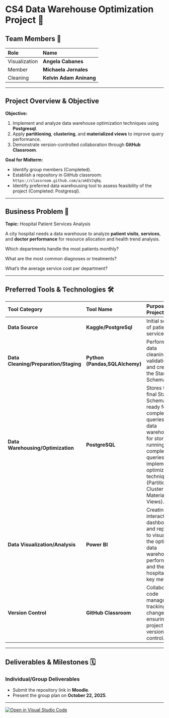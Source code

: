 # CS4 Data Warehouse Optimization Project 🚀

## Team Members 👥

| Role | Name |
| :--- | :--- |
| Visualization | **Angela Cabanes** |
| Member | **Michaela Jornales** |
| Cleaning | **Kelvin Adam Aninang** |

***

## Project Overview & Objective

**Objective:**
1. Implement and analyze data warehouse optimization techniques using **Postgresql**.
2. Apply **partitioning**, **clustering**, and **materialized views** to improve query performance.
3. Demonstrate version-controlled collaboration through **GitHub Classroom**.

**Goal for Midterm:**
* Identify group members (Completed).
* Establish a repository in GitHub classroom: `https://classroom.github.com/a/akEVJq0q`.
* Identify preferred data warehousing tool to assess feasibility of the project (Completed: Postgresql).

***

## Business Problem 🏥

**Topic:** Hospital Patient Services Analysis

A city hospital needs a data warehouse to analyze **patient visits**, **services**, and **doctor performance** for resource allocation and health trend analysis.

Which departments handle the most patients monthly?


What are the most common diagnoses or treatments?


What’s the average service cost per department?

***

## Preferred Tools & Technologies 🛠️

| Tool Category | Tool Name | Purpose in Project |
| :--- | :--- | :--- |
| **Data Source** | **Kaggle/PostgreSql** | Initial source of patient service data.. |
| **Data Cleaning/Preparation/Staging** | **Python (Pandas,SQLAlchemy)** | Performs data cleaning, validation, and creates the Star Schema. |
| **Data Warehousing/Optimization** | **PostgreSQL** | Stores the final Star Schema, ready for complex queries. Core data warehouse for storage, running complex queries, and implementing optimization techniques (Partitioning, Clustering, Materialized Views). |
| **Data Visualization/Analysis** | **Power BI** | Creating interactive dashboards and reports to visualize the optimized data warehouse's performance and the hospital's key metrics. |
| **Version Control** | **GitHub Classroom** | Collaborative code management, tracking changes, and ensuring project version control. |

***

## Deliverables & Milestones 🗓️

### Individual/Group Deliverables
* Submit the repository link in **Moodle**.
* Present the group plan on **October 22, 2025**.

---

[![Open in Visual Studio Code](https://classroom.github.com/assets/open-in-vscode-2e0aaae1b6195c2367325f4f02e2d04e9abb55f0b24a779b69b11b9e10269abc.svg)](https://classroom.github.com/online_ide?assignment_repo_id=21090485&assignment_repo_type=AssignmentRepo)
